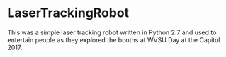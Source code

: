 # LaserTrackingRobot
This was a simple laser tracking robot written in Python 2.7 and used to entertain people as they explored the booths at WVSU Day at the Capitol 2017.
